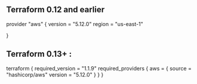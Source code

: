 
Terraform 0.12 and earlier
--------------------

provider "aws" {
version = "5.12.0"
region = "us-east-1"

}




Terraform 0.13+ :
--------------------

terraform {
  required_version = "1.1.9"
  required_providers {
    aws = {
      source = "hashicorp/aws"
      version = "5.12.0"
    }
  }
}
